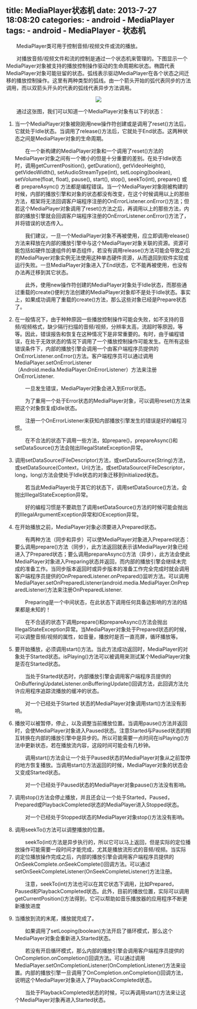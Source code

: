 title: MediaPlayer状态机
date: 2013-7-27 18:08:20
categories: 
    - android
    - MediaPlayer
tags: 
    - android 
    - MediaPlayer
    - 状态机
---

　　MediaPlayer类可用于控制音频/视频文件或流的播放。

　　对播放音频/视频文件和流的控制是通过一个状态机来管理的。下图显示一个MediaPlayer对象被支持的播放控制操作驱动的生命周期和状态。椭圆代表MediaPlayer对象可能驻留的状态。弧线表示驱动MediaPlayer在各个状态之间迁移的播放控制操作。这里有两种类型的弧线。由一个箭头开始的弧代表同步的方法调用，而以双箭头开头的代表的弧线代表异步方法调用。
<!-- more -->
<div align=center>
	<img src="http://hi.csdn.net/attachment/201202/21/0_1329790492uzEt.gif">
</div>

　　通过这张图，我们可以知道一个MediaPlayer对象有以下的状态：

1. 当一个MediaPlayer对象被刚刚用new操作符创建或是调用了reset()方法后，它就处于Idle状态。当调用了release()方法后，它就处于End状态。这两种状态之间是MediaPlayer对象的生命周期。

	　　在一个新构建的MediaPlayer对象和一个调用了reset()方法的MediaPlayer对象之间有一个微小的但是十分重要的差别。在处于Idle状态时，调用getCurrentPosition(), getDuration(), getVideoHeight(), getVideoWidth(), setAudioStreamType(int), setLooping(boolean), setVolume(float, float), pause(), start(), stop(), seekTo(int), prepare() 或者 prepareAsync() 方法都是编程错误。当一个MediaPlayer对象刚被构建的时候，内部的播放引擎和对象的状态都没有改变，在这个时候调用以上的那些方法，框架将无法回调客户端程序注册的OnErrorListener.onError()方法；但若这个MediaPlayer对象调用了reset()方法之后，再调用以上的那些方法，内部的播放引擎就会回调客户端程序注册的OnErrorListener.onError()方法了，并将错误的状态传入。

	　　我们建议，一旦一个MediaPlayer对象不再被使用，应立即调用release()方法来释放在内部的播放引擎中与这个MediaPlayer对象关联的资源。资源可能包括如硬件加速组件的单态组件，若没有调用release()方法可能会导致之后的MediaPlayer对象实例无法使用这种单态硬件资源，从而退回到软件实现或运行失败。一旦MediaPlayer对象进入了End状态，它不能再被使用，也没有办法再迁移到其它状态。

	　　此外，使用new操作符创建的MediaPlayer对象处于Idle状态，而那些通过重载的create()便利方法创建的MediaPlayer对象却不是处于Idle状态。事实上，如果成功调用了重载的create()方法，那么这些对象已经是Prepare状态了。 

2. 在一般情况下，由于种种原因一些播放控制操作可能会失败，如不支持的音频/视频格式，缺少隔行扫描的音频/视频，分辨率太高，流超时等原因，等等。因此，错误报告和恢复在这种情况下是非常重要的。有时，由于编程错误，在处于无效状态的情况下调用了一个播放控制操作可能发生。在所有这些错误条件下，内部的播放引擎会调用一个由客户端程序员提供的OnErrorListener.onError()方法。客户端程序员可以通过调用MediaPlayer.setOnErrorListener（Android.media.MediaPlayer.OnErrorListener）方法来注册OnErrorListener.

	　　一旦发生错误，MediaPlayer对象会进入到Error状态。

	　　为了重用一个处于Error状态的MediaPlayer对象，可以调用reset()方法来把这个对象恢复成Idle状态。

	　　注册一个OnErrorListener来获知内部播放引擎发生的错误是好的编程习惯。

	　　在不合法的状态下调用一些方法，如prepare()，prepareAsync()和setDataSource()方法会抛出IllegalStateException异常。 

3. 调用setDataSource(FileDescriptor)方法，或setDataSource(String)方法，或setDataSource(Context，Uri)方法，或setDataSource(FileDescriptor，long，long)方法会使处于Idle状态的对象迁移到Initialized状态。

	　　若当此MediaPlayer处于其它的状态下，调用setDataSource()方法，会抛出IllegalStateException异常。

	　　好的编程习惯是不要疏忽了调用setDataSource()方法的时候可能会抛出的IllegalArgumentException异常和IOException异常。 

4. 在开始播放之前，MediaPlayer对象必须要进入Prepared状态。

	　　有两种方法（同步和异步）可以使MediaPlayer对象进入Prepared状态：要么调用prepare()方法（同步），此方法返回就表示该MediaPlayer对象已经进入了Prepared状态；要么调用prepareAsync()方法（异步），此方法会使此MediaPlayer对象进入Preparing状态并返回，而内部的播放引擎会继续未完成的准备工作。当同步版本返回时或异步版本的准备工作完全完成时就会调用客户端程序员提供的OnPreparedListener.onPrepared()监听方法。可以调用MediaPlayer.setOnPreparedListener(android.media.MediaPlayer.OnPreparedListener)方法来注册OnPreparedListener.

	　　Preparing是一个中间状态，在此状态下调用任何具备边影响的方法的结果都是未知的！

	　　在不合适的状态下调用prepare()和prepareAsync()方法会抛出IllegalStateException异常。当MediaPlayer对象处于Prepared状态的时候，可以调整音频/视频的属性，如音量，播放时是否一直亮屏，循环播放等。 

5. 要开始播放，必须调用start()方法。当此方法成功返回时，MediaPlayer的对象处于Started状态。isPlaying()方法可以被调用来测试某个MediaPlayer对象是否在Started状态。

	　　当处于Started状态时，内部播放引擎会调用客户端程序员提供的OnBufferingUpdateListener.onBufferingUpdate()回调方法，此回调方法允许应用程序追踪流播放的缓冲的状态。

	　　对一个已经处于Started 状态的MediaPlayer对象调用start()方法没有影响。

6. 播放可以被暂停，停止，以及调整当前播放位置。当调用pause()方法并返回时，会使MediaPlayer对象进入Paused状态。注意Started与Paused状态的相互转换在内部的播放引擎中是异步的。所以可能需要一点时间在isPlaying()方法中更新状态，若在播放流内容，这段时间可能会有几秒钟。

	　　调用start()方法会让一个处于Paused状态的MediaPlayer对象从之前暂停的地方恢复播放。当调用start()方法返回的时候，MediaPlayer对象的状态会又变成Started状态。

	　　对一个已经处于Paused状态的MediaPlayer对象pause()方法没有影响。

7. 调用stop()方法会停止播放，并且还会让一个处于Started，Paused，Prepared或PlaybackCompleted状态的MediaPlayer进入Stopped状态。

	　　对一个已经处于Stopped状态的MediaPlayer对象stop()方法没有影响。

8. 调用seekTo()方法可以调整播放的位置。

	　　seekTo(int)方法是异步执行的，所以它可以马上返回，但是实际的定位播放操作可能需要一段时间才能完成，尤其是播放流形式的音频/视频。当实际的定位播放操作完成之后，内部的播放引擎会调用客户端程序员提供的OnSeekComplete.onSeekComplete()回调方法。可以通过setOnSeekCompleteListener(OnSeekCompleteListener)方法注册。

	　　注意，seekTo(int)方法也可以在其它状态下调用，比如Prepared，Paused和PlaybackCompleted状态。此外，目前的播放位置，实际可以调用getCurrentPosition()方法得到，它可以帮助如音乐播放器的应用程序不断更新播放进度

9. 当播放到流的末尾，播放就完成了。

	　　如果调用了setLooping(boolean)方法开启了循环模式，那么这个MediaPlayer对象会重新进入Started状态。

	　　若没有开启循环模式，那么内部的播放引擎会调用客户端程序员提供的OnCompletion.onCompletion()回调方法。可以通过调用MediaPlayer.setOnCompletionListener(OnCompletionListener)方法来设置。内部的播放引擎一旦调用了OnCompletion.onCompletion()回调方法，说明这个MediaPlayer对象进入了PlaybackCompleted状态。

	　　当处于PlaybackCompleted状态的时候，可以再调用start()方法来让这个MediaPlayer对象再进入Started状态。